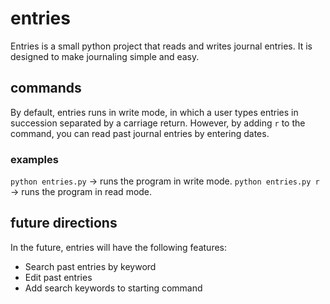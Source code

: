 # entries

Entries is a small python project that reads and writes journal entries. It is designed to make journaling simple and easy.

## commands

By default, entries runs in write mode, in which a user types entries in succession separated by a carriage return. However, by adding `r` to the command, you can read past journal entries by entering dates.

### examples

`python entries.py` -> runs the program in write mode.
`python entries.py r` -> runs the program in read mode.

## future directions

In the future, entries will have the following features:
* Search past entries by keyword
* Edit past entries
* Add search keywords to starting command
